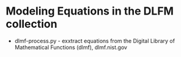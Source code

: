 # Modeling Equations in the DLFM collection
* dlmf-process.py  - exxtract equations from the Digital Library of Mathematical Functions (dlmf), dlmf.nist.gov



